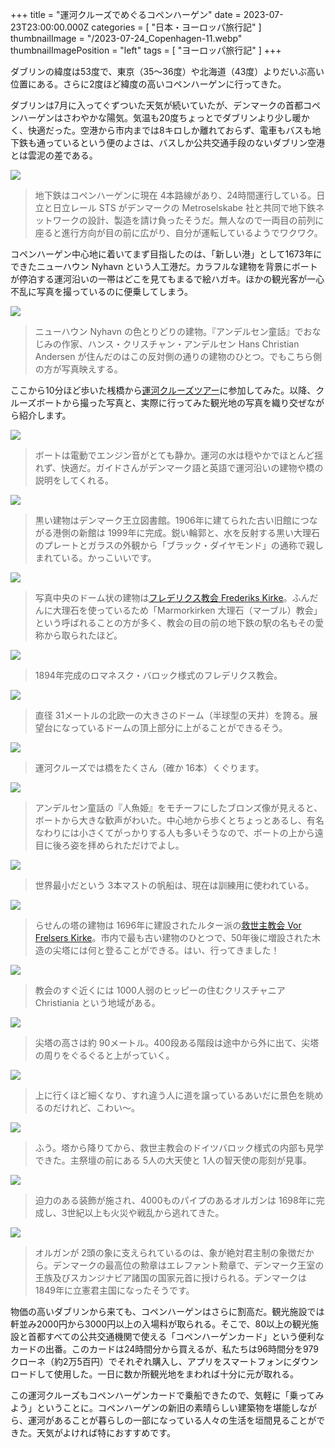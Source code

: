+++
title = "運河クルーズでめぐるコペンハーゲン"
date = 2023-07-23T23:00:00.000Z
categories = [ "日本・ヨーロッパ旅行記" ]
thumbnailImage = "/2023-07-24_Copenhagen-11.webp"
thumbnailImagePosition = "left"
tags = [ "ヨーロッパ旅行記" ]
+++

ダブリンの緯度は53度で、東京（35～36度）や北海道（43度）よりだいぶ高い位置にある。さらに2度ほど緯度の高いコペンハーゲンに行ってきた。

<!--more-->

ダブリンは7月に入ってぐずついた天気が続いていたが、デンマークの首都コペンハーゲンはさわやかな陽気。気温も20度ちょっとでダブリンより少し暖かく、快適だった。空港から市内までは8キロしか離れておらず、電車もバスも地下鉄も通っているという便のよさは、バスしか公共交通手段のないダブリン空港とは雲泥の差である。

![](/2023-07-24_Copenhagen-9.webp)

> 地下鉄はコペンハーゲンに現在 4本路線があり、24時間運行している。日立と日立レール STS がデンマークの Metroselskabe 社と共同で地下鉄ネットワークの設計、製造を請け負ったそうだ。無人なので一両目の前列に座ると進行方向が目の前に広がり、自分が運転しているようでワクワク。

コペンハーゲン中心地に着いてまず目指したのは、「新しい港」として1673年にできたニューハウン Nyhavn という人工港だ。カラフルな建物を背景にボートが停泊する運河沿いの一帯はどこを見てもまるで絵ハガキ。ほかの観光客が一心不乱に写真を撮っているのに便乗してしまう。

![](/2023-07-24_Copenhagen-11.webp)

> ニューハウン Nyhavn の色とりどりの建物。『アンデルセン童話』でおなじみの作家、ハンス・クリスチャン・アンデルセン Hans Christian Andersen が住んだのはこの反対側の通りの建物のひとつ。でもこちら側の方が写真映えする。

ここから10分ほど歩いた桟橋から[運河クルーズツアー](https://www.stromma.com/en-dk/copenhagen/sightseeing/sightseeing-by-boat/grand-tour/)に参加してみた。以降、クルーズボートから撮った写真と、実際に行ってみた観光地の写真を織り交ぜながら紹介します。

![](/2023-07-24_Copenhagen-13.webp)

> ボートは電動でエンジン音がとても静か。運河の水は穏やかでほとんど揺れず、快適だ。ガイドさんがデンマーク語と英語で運河沿いの建物や橋の説明をしてくれる。

![](/2023-07-24_Copenhagen-16.webp)

> 黒い建物はデンマーク王立図書館。1906年に建てられた古い旧館につながる港側の新館は 1999年に完成。鋭い輪郭と、水を反射する黒い大理石のプレートとガラスの外観から「ブラック・ダイヤモンド」の通称で親しまれている。かっこいいです。

![](/2023-07-24_Copenhagen-7.webp)

> 写真中央のドーム状の建物は[フレデリクス教会 Frederiks Kirke](https://www.marmorkirken.dk/)。ふんだんに大理石を使っているため「Marmorkirken 大理石（マーブル）教会」という呼ばれることの方が多く、教会の目の前の地下鉄の駅の名もその愛称から取られたほど。

![](/2023-07-24_Copenhagen-14.webp)

> 1894年完成のロマネスク・バロック様式のフレデリクス教会。

![](/2023-07-24_Copenhagen-10.webp)

> 直径 31メートルの北欧一の大きさのドーム（半球型の天井）を誇る。展望台になっているドームの頂上部分に上がることができるそう。

![](/2023-07-24_Copenhagen-15.webp)

> 運河クルーズでは橋をたくさん（確か 16本）くぐります。

![](/2023-07-24_Copenhagen-8.webp)

> アンデルセン童話の『人魚姫』をモチーフにしたブロンズ像が見えると、ボートから大きな歓声がわいた。中心地から歩くとちょっとあるし、有名なわりには小さくてがっかりする人も多いそうなので、ボートの上から遠目に後ろ姿を拝められただけでよし。

![](/2023-07-24_Copenhagen-1.webp)

> 世界最小だという 3本マストの帆船は、現在は訓練用に使われている。

![](/2023-07-24_Copenhagen-12.webp)

> らせんの塔の建物は 1696年に建設されたルター派の[救世主教会 Vor Frelsers Kirke](https://www.vorfrelserskirke.dk/)。市内で最も古い建物のひとつで、50年後に増設された木造の尖塔には何と登ることができる。はい、行ってきました！

![](/2023-07-24_Copenhagen-5.webp)

> 教会のすぐ近くには 1000人弱のヒッピーの住むクリスチャニア Christiania という地域がある。

![](/2023-07-24_Copenhagen-4.webp)

> 尖塔の高さは約 90メートル。400段ある階段は途中から外に出て、尖塔の周りをぐるぐると上がっていく。

![](/2023-07-24_Copenhagen-3.webp)

> 上に行くほど細くなり、すれ違う人に道を譲っているあいだに景色を眺めるのだけれど、こわい～。

![](/2023-07-24_Copenhagen-17.webp)

> ふう。塔から降りてから、救世主教会のドイツバロック様式の内部も見学できた。主祭壇の前にある 5人の大天使と 1人の智天使の彫刻が見事。

![](/2023-07-24_Copenhagen-2.webp)

> 迫力のある装飾が施され、4000ものパイプのあるオルガンは 1698年に完成し、3世紀以上も火災や戦乱から逃れてきた。

![](/2023-07-24_Copenhagen-6.webp)

> オルガンが 2頭の象に支えられているのは、象が絶対君主制の象徴だから。デンマークの最高位の勲章はエレファント勲章で、デンマーク王室の王族及びスカンジナビア諸国の国家元首に授けられる。デンマークは 1849年に立憲君主国になったそうです。

物価の高いダブリンから来ても、コペンハーゲンはさらに割高だ。観光施設では軒並み2000円から3000円以上の入場料が取られる。そこで、80以上の観光施設と首都すべての公共交通機関で使える「コペンハーゲンカード」という便利なカードの出番。このカードは24時間分から買えるが、私たちは96時間分を979クローネ（約2万5百円）でそれぞれ購入し、アプリをスマートフォンにダウンロードして使用した。一日に数か所観光地をまわれば十分に元が取れる。

この運河クルーズもコペンハーゲンカードで乗船できたので、気軽に「乗ってみよう」ということに。コペンハーゲンの新旧の素晴らしい建築物を堪能しながら、運河があることが暮らしの一部になっている人々の生活を垣間見ることができた。天気がよければ特におすすめです。
